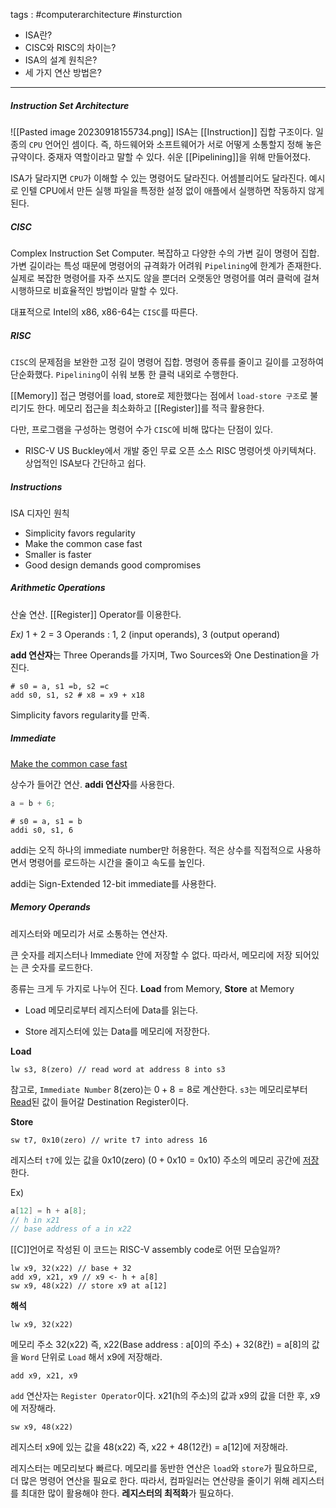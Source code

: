 tags : #computerarchitecture #insturction 

- ISA란?
- CISC와 RISC의 차이는?
- ISA의 설계 원칙은?
- 세 가지 연산 방법은? 
---

##### Instruction Set Architecture
![[Pasted image 20230918155734.png]]
ISA는 [[Instruction]] 집합 구조이다. 일종의 `CPU` 언어인 셈이다. 즉, 하드웨어와 소프트웨어가 서로 어떻게 소통할지 정해 놓은 규약이다. 중재자 역할이라고 말할 수 있다. 쉬운 [[Pipelining]]을 위해 만들어졌다.

ISA가 달라지면 `CPU`가 이해할 수 있는 명령어도 달라진다. 어셈블리어도 달라진다. 예시로 인텔 CPU에서 만든 실행 파일을 특정한 설정 없이 애플에서 실행하면 작동하지 않게 된다.

##### CISC
Complex Instruction Set Computer. 복잡하고 다양한 수의 가변 길이 명령어 집합. 가변 길이라는 특성 때문에 명령어의 규격화가 어려워 `Pipelining`에 한계가 존재한다. 실제로 복잡한 명령어를 자주 쓰지도 않을 뿐더러 오랫동안 명령어를 여러 클럭에 걸쳐 시행하므로 비효율적인 방법이라 말할 수 있다.

대표적으로 Intel의 x86, x86-64는 `CISC`를 따른다.

##### RISC
`CISC`의 문제점을 보완한 고정 길이 명령어 집합. 명령어 종류를 줄이고 길이를 고정하여 단순화했다. `Pipelining`이 쉬워 보통 한 클럭 내외로 수행한다.

[[Memory]] 접근 명령어를 load, store로 제한했다는 점에서 `load-store 구조`로 불리기도 한다. 메모리 접근을 최소화하고 [[Register]]를 적극 활용한다.

다만, 프로그램을 구성하는 명령어 수가 `CISC`에 비해 많다는 단점이 있다.

* RISC-V
	US Buckley에서 개발 중인 무료 오픈 소스 RISC 명령어셋 아키텍쳐다.
	상업적인 ISA보다 간단하고 쉽다.

##### Instructions
ISA 디자인 원칙
- Simplicity favors regularity
- Make the common case fast
- Smaller is faster
- Good design demands good compromises

##### Arithmetic Operations
산술 연산. [[Register]] Operator를 이용한다.

*Ex)* 1 + 2 = 3
Operands : 1, 2 (input operands), 3 (output operand)

**add 연산자**는 Three Operands를 가지며, Two Sources와 One Destination을 가진다.

```assembly
# s0 = a, s1 =b, s2 =c
add s0, s1, s2 # x8 = x9 + x18
```

Simplicity favors regularity를 만족.

##### Immediate

<u>Make the common case fast</u>

상수가 들어간 연산. **addi 연산자**를 사용한다.
```C
a = b + 6;
```

```assembly
# s0 = a, s1 = b
addi s0, s1, 6
```

addi는 오직 하나의 immediate number만 허용한다.
적은 상수를 직접적으로 사용하면서 명령어를 로드하는 시간을 줄이고 속도를 높인다.

addi는 Sign-Extended 12-bit immediate를 사용한다.

##### Memory Operands
레지스터와 메모리가 서로 소통하는 연산자.

큰 숫자를 레지스터나 Immediate 안에 저장할 수 없다.
따라서, 메모리에 저장 되어있는 큰 숫자를 로드한다.

종류는 크게 두 가지로 나누어 진다. **Load** from Memory, **Store** at Memory

- Load
	메모리로부터 레지스터에 Data를 읽는다.

- Store
	레지스터에 있는 Data를 메모리에 저장한다.


**Load**
```assembly
lw s3, 8(zero) // read word at address 8 into s3
```
참고로, `Immediate Number` 8(zero)는 $0 + 8 = 8$로 계산한다.
`s3`는 메모리로부터 <u>Read</u>된 값이 들어갈 Destination Register이다.

**Store**
```assembly
sw t7, 0x10(zero) // write t7 into adress 16
```
레지스터 `t7`에 있는 값을 0x10(zero) ($0 + 0\text{x}10 = 0\text{x}10$) 주소의 메모리 공간에 <u>저장</u>한다.

Ex)
```C
a[12] = h + a[8];
// h in x21
// base address of a in x22
```
[[C]]언어로 작성된 이 코드는 RISC-V assembly code로 어떤 모습일까?

```assembly
lw x9, 32(x22) // base + 32
add x9, x21, x9 // x9 <- h + a[8]
sw x9, 48(x22) // store x9 at a[12]
```

**해석**
```assembly
lw x9, 32(x22)
```

메모리 주소 32(x22) 즉, x22(Base address : a[0]의 주소) + 32(8칸) = a[8]의 값을 `Word` 단위로 `Load` 해서 x9에 저장해라.

```assembly
add x9, x21, x9
```

`add` 연산자는 `Register Operator`이다. x21(h의 주소)의 값과 x9의 값을 더한 후, x9에 저장해라.

```assembly
sw x9, 48(x22)
```
레지스터 x9에 있는 값을 48(x22) 즉, x22 + 48(12칸) = a[12]에 저장해라.

레지스터는 메모리보다 빠르다. 메모리를 동반한 연산은 `load`와 `store`가 필요하므로, 더 많은 명령어 연산을 필요로 한다. 따라서, 컴파일러는 연산량을 줄이기 위해 레지스터를 최대한 많이 활용해야 한다. **레지스터의 최적화**가 필요하다.

